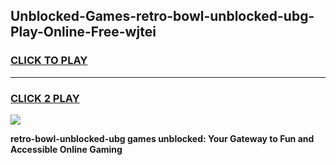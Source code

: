 
## Unblocked-Games-retro-bowl-unblocked-ubg-Play-Online-Free-wjtei
<h3>
<a href="https://premium76.site?title=retro-bowl-unblocked-ubg&ref=26A">CLICK TO PLAY</a></h3>
<hr>

<h3>
<a href="https://premium76.site?title=retro-bowl-unblocked-ubg&ref=26A">CLICK 2 PLAY</a>
  
</h3>

<a href="https://premium76.site?title=retro-bowl-unblocked-ubg&ref=26A"><img src="https://clearcache.store/games.png"></a>


**retro-bowl-unblocked-ubg games unblocked: Your Gateway to Fun and Accessible Online Gaming**
